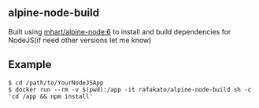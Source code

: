 alpine-node-build
---------------------------------------------------------

Built using [mhart/alpine-node:6](https://hub.docker.com/r/mhart/alpine-node/) to install and build dependencies for NodeJS(if need other versions let me know)

Example
-------

    $ cd /path/to/YourNodeJSApp
    $ docker run --rm -v $(pwd):/app -it rafakato/alpine-node-build sh -c 'cd /app && npm install'
